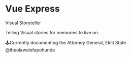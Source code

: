 # Vue Express 

Visual Storyteller

Telling Visual stories for memories to live on.

🕹Currently documenting the Attorney General, Ekiti State @theolawalefapohunda
